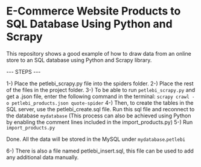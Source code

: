 # E-Commerce Website Products to SQL Database Using Python and Scrapy
This repository shows a good example of how to draw data from an online store to an SQL database using Python and Scrapy library.

--- STEPS ---

1-) Place the petlebi_scrapy.py file into the spiders folder.
2-) Place the rest of the files in the project folder.
3-) To be able to run `petlebi_scrapy.py` and get a .json file, enter the following command in the terminal: `scrapy crawl -o petlebi_products.json quote-spider`
4-) Then, to create the tables in the SQL server, use the petlebi_create.sql file. Run this sql file and reconnect to the database `mydatabase` (This process can also be achieved using Python by enabling the comment lines included in the import_products.py)
5-) Run `import_products.py`

Done.
All the data will be stored in the MySQL under `mydatabase`.`petlebi`

6-) There is also a file named petlebi_insert.sql, this file can be used to add any additional data manually.

